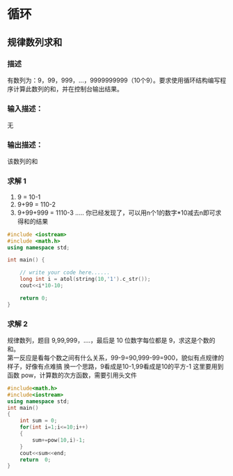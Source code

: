 # 循环
## 规律数列求和
### 描述

有数列为：9，99，999，...，9999999999（10个9）。要求使用循环结构编写程序计算此数列的和，并在控制台输出结果。

### 输入描述：

无

### 输出描述：

该数列的和

### 求解 1
1.  9 = 10-1
2.  9+99 = 110-2
3.  9+99+999 = 1110-3 ..... 你已经发现了，可以用n个1的数字*10减去n即可求得和的结果
```cpp
#include <iostream>
#include <math.h>
using namespace std;

int main() {

    // write your code here......
    long int i = atol(string(10,'1').c_str());
    cout<<i*10-10;

    return 0;
}
```

### 求解 2
规律数列，题目 9,99,999，....，最后是 10 位数字每位都是 9，求这是个数的和。  
第一反应是看每个数之间有什么关系，99-9=90,999-99=900，貌似有点规律的样子，好像有点难搞
换一个思路，9看成是10-1,99看成是10的平方-1
这里要用到函数 pow，计算数的次方函数，需要引用头文件
```cpp
#include<math.h>
#include<iostream>
using namespace std;
int main()
{
    int sum = 0;
    for(int i=1;i<=10;i++)
    {
        sum+=pow(10,i)-1;
    }
    cout<<sum<<end;
    return  0;
}

```


